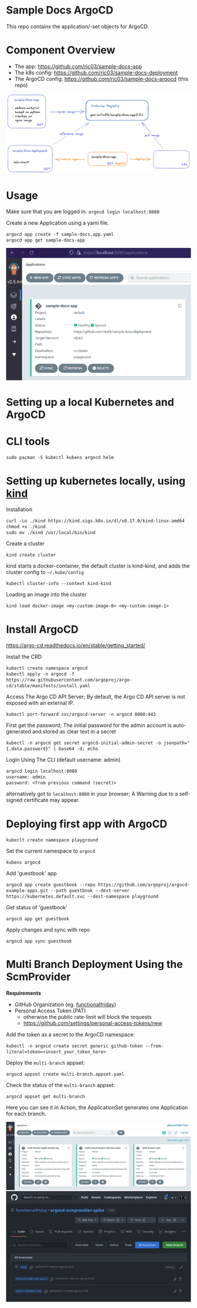 # Sample Docs ArgoCD

This repo contains the application/-set objects for ArgoCD.

# Component Overview

- The app: https://github.com/ric03/sample-docs-app
- The k8s config: https://github.com/ric03/sample-docs-deployment
- The ArgoCD config: https://github.com/ric03/sample-docs-argocd (this repo)

<picture>
  <source media="(prefers-color-scheme: dark)" srcset="./docs/component-overview-transparent-darkmode.png">
  <img alt="Component Overview" src="./docs/component-overview-transparent.png">
</picture>

# Usage

Make sure that you are logged in. `argocd login localhost:8080`

Create a new Application using a yaml file.

```shell
argocd app create -f sample-docs.app.yaml
argocd app get sample-docs-app
```

![](docs/screenshot-argocd-ui-sample-docs-app.png "Screenshot ArgoCD UI of sample-docs-app")

# Setting up a local Kubernetes and ArgoCD

# CLI tools

```
sudo pacman -S kubectl kubens argocd helm
```

# Setting up kubernetes locally, using [kind](https://kind.sigs.k8s.io/)

Installation

```shell
curl -Lo ./kind https://kind.sigs.k8s.io/dl/v0.17.0/kind-linux-amd64
chmod +x ./kind
sudo mv ./kind /usr/local/bin/kind
```

Create a cluster

```
kind create cluster
```

kind starts a docker-container, the default cluster is kind-kind, and adds the cluster config to `~/.kube/config`

```
kubectl cluster-info --context kind-kind
```

Loading an image into the cluster

```
kind load docker-image <my-custom-image-0> <my-custom-image-1>
```

# Install ArgoCD

https://argo-cd.readthedocs.io/en/stable/getting_started/

Install the CRD

```
kubectl create namespace argocd
kubectl apply -n argocd -f https://raw.githubusercontent.com/argoproj/argo-cd/stable/manifests/install.yaml
```

Access The Argo CD API Server; By default, the Argo CD API server is not exposed with an external IP.

```
kubectl port-forward svc/argocd-server -n argocd 8080:443
```

First get the password; The initial password for the admin account is auto-generated and stored as clear text in a
secret

```
kubectl -n argocd get secret argocd-initial-admin-secret -o jsonpath="{.data.password}" | base64 -d; echo
```

Login Using The CLI (default username: admin)

```
argocd login localhost:8080
username: admin
password: <from previous command (secret)>
```

alternatively got to `localhost:8080` in your browser; A Warning due to a self-signed certificate may appear.

# Deploying first app with ArgoCD

```
kubeclt create namespace playground
```

Set the current namespace to `argocd`

```
kubens argocd
```

Add 'guestbook' app

```
argocd app create guestbook --repo https://github.com/argoproj/argocd-example-apps.git --path guestbook --dest-server https://kubernetes.default.svc --dest-namespace playground
```

Get status of 'guestbook'

```
argocd app get guestbook
```

Apply changes and sync with repo

```
argocd app sync guestbook
```

# Multi Branch Deployment Using the ScmProvider

**Requirements**

- GitHub Organization (eg. [functionalfriday](https://github.com/functionalfriday))
- Personal Access Token (PAT)
    - otherwise the public rate-limit will block the requests
    - https://github.com/settings/personal-access-tokens/new

Add the token as a secret to the ArgoCD namespace:

```shell
kubectl -n argocd create secret generic github-token --from-literal=token=<insert_your_token_here>
```

Deploy the `multi-branch` appset:

```
argocd appset create multi-branch.appset.yaml
```

Check the status of the `multi-branch` appset:

```
argocd appset get multi-branch
```

Here you can see it in Action, the ApplicationSet generates one Application for each branch.

![screenshot-argocd-ui-multi-branch-appset.png](docs%2Fscreenshot-argocd-ui-multi-branch-appset.png)
![screenshot-github-branch-overview-of-argocd-scmprovider.png](docs%2Fscreenshot-github-branch-overview-of-argocd-scmprovider.png)
